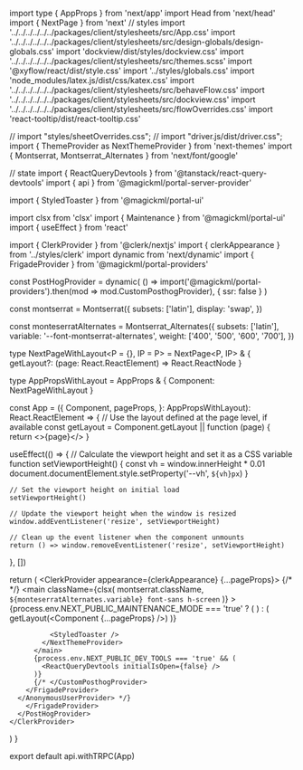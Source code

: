 import type { AppProps } from 'next/app'
import Head from 'next/head'
import { NextPage } from 'next'
// styles
import '../../../../../../packages/client/stylesheets/src/App.css'
import '../../../../../../packages/client/stylesheets/src/design-globals/design-globals.css'
import 'dockview/dist/styles/dockview.css'
import '../../../../../../packages/client/stylesheets/src/themes.scss'
import '@xyflow/react/dist/style.css'
import '../styles/globals.css'
import 'node_modules/latex.js/dist/css/katex.css'
import '../../../../../../packages/client/stylesheets/src/behaveFlow.css'
import '../../../../../../packages/client/stylesheets/src/dockview.css'
import '../../../../../../packages/client/stylesheets/src/flowOverrides.css'
import 'react-tooltip/dist/react-tooltip.css'

// import "styles/sheetOverrides.css";
// import "driver.js/dist/driver.css";
import { ThemeProvider as NextThemeProvider } from 'next-themes'
import { Montserrat, Montserrat_Alternates } from 'next/font/google'

// state
import { ReactQueryDevtools } from '@tanstack/react-query-devtools'
import { api } from '@magickml/portal-server-provider'

import { StyledToaster } from '@magickml/portal-ui'

import clsx from 'clsx'
import { Maintenance } from '@magickml/portal-ui'
import { useEffect } from 'react'

import { ClerkProvider } from '@clerk/nextjs'
import { clerkAppearance } from '../styles/clerk'
import dynamic from 'next/dynamic'
import { FrigadeProvider } from '@magickml/portal-providers'

const PostHogProvider = dynamic(
  () =>
    import('@magickml/portal-providers').then(mod => mod.CustomPosthogProvider),
  { ssr: false }
)

const montserrat = Montserrat({
  subsets: ['latin'],
  display: 'swap',
})

const monteserratAlternates = Montserrat_Alternates({
  subsets: ['latin'],
  variable: '--font-montserrat-alternates',
  weight: ['400', '500', '600', '700'],
})

type NextPageWithLayout<P = {}, IP = P> = NextPage<P, IP> & {
  getLayout?: (page: React.ReactElement) => React.ReactNode
}

type AppPropsWithLayout = AppProps & {
  Component: NextPageWithLayout
}

const App = ({
  Component,
  pageProps,
}: AppPropsWithLayout): React.ReactElement => {
  // Use the layout defined at the page level, if available
  const getLayout =
    Component.getLayout ||
    function (page) {
      return <>{page}</>
    }

  useEffect(() => {
    // Calculate the viewport height and set it as a CSS variable
    function setViewportHeight() {
      const vh = window.innerHeight * 0.01
      document.documentElement.style.setProperty('--vh', `${vh}px`)
    }

    // Set the viewport height on initial load
    setViewportHeight()

    // Update the viewport height when the window is resized
    window.addEventListener('resize', setViewportHeight)

    // Clean up the event listener when the component unmounts
    return () => window.removeEventListener('resize', setViewportHeight)
  }, [])

  return (
    <ClerkProvider appearance={clerkAppearance} {...pageProps}>
      {/* <AnonymousUserProvider>
        <FrigadeProvider>
          <CustomPosthogProvider> */}
      <PostHogProvider>
        <FrigadeProvider>
          <main
            className={clsx(
              montserrat.className,
              `${monteserratAlternates.variable} font-sans h-screen`
            )}
          >
            <NextThemeProvider attribute="class">
              {process.env.NEXT_PUBLIC_MAINTENANCE_MODE === 'true' ? (
                <Maintenance mode="cloud" />
              ) : (
                getLayout(<Component {...pageProps} />)
              )}

              <StyledToaster />
            </NextThemeProvider>
          </main>
          {process.env.NEXT_PUBLIC_DEV_TOOLS === 'true' && (
            <ReactQueryDevtools initialIsOpen={false} />
          )}
          {/* </CustomPosthogProvider>
        </FrigadeProvider>
      </AnonymousUserProvider> */}
        </FrigadeProvider>
      </PostHogProvider>
    </ClerkProvider>
  )
}

export default api.withTRPC(App)
